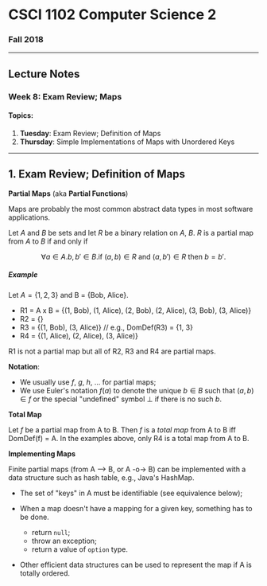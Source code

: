 # CSCI 1102 Computer Science 2

### Fall 2018

------

## Lecture Notes

### Week 8: Exam Review; Maps

#### Topics:

1. **Tuesday**: Exam Review; Definition of Maps
2. **Thursday**: Simple Implementations of Maps with Unordered Keys

---

## 1. Exam Review; Definition of Maps

**Partial Maps** (aka **Partial Functions**)

Maps are probably the most common abstract data types in most software applications.

Let $A$ and $B$ be sets and let $R$ be a binary relation on $A$, $B$. $R$ is a partial map from $A$ to $B$ if and only if

$$\forall a\in A. b, b'\in B.\mathrm{if\ }(a, b)\in R \mathrm{\ and\ } (a, b') \in R \mathrm{\ then\ } b = b'.$$

##### Example

Let $A =  \{1, 2, 3\}$ and B = {Bob, Alice}.

- R1 = A x B = {(1, Bob), (1, Alice), (2, Bob), (2, Alice), (3, Bob), (3, Alice)}
- R2 = {}
- R3 = {(1, Bob), (3, Alice)}                  // e.g., DomDef(R3) = {1, 3}
- R4 = {(1, Alice), (2, Alice), (3, Alice)}

R1 is not a partial map but all of R2, R3 and R4 are partial maps.

**Notation**:

- We usually use $f$, $g$, $h$, ... for partial maps;
- We use Euler's notation $f(a)$ to denote the unique $b \in B$ such that $(a, b)\in f$ or the special "undefined" symbol $\bot$ if there is no such $b$.

**Total Map**

Let $f$ be a partial map from A to B. Then $f$ is a *total map* from A to B iff DomDef(f) = A. In the examples above, only R4 is a total map from A to B.

**Implementing Maps**

  Finite partial maps (from A --> B, or A -o-> B) can be implemented with a data structure such as hash table, e.g., Java's HashMap.

- The set of "keys" in A must be identifiable (see equivalence below);

- When a map doesn't have a mapping for a given key, something has to be done.
  - return `null`;
  - throw an exception;
  - return a value of `option` type.

- Other efficient data structures can be used to represent the map if A is totally ordered.

